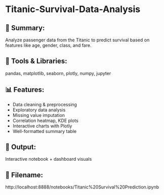 # Titanic-Survival-Data-Analysis

## 🔹 Summary:
Analyze passenger data from the Titanic to predict survival based on features like age, gender, class, and fare.

## 🔧 Tools & Libraries:
pandas, matplotlib, seaborn, plotly, numpy, jupyter

## 📊 Features:

- Data cleaning & preprocessing
- Exploratory data analysis
- Missing value imputation
- Correlation heatmap, KDE plots
- Interactive charts with Plotly
- Well-formatted summary table

## 📁 Output:
Interactive notebook + dashboard visuals

## 📂 Filename: 
http://localhost:8888/notebooks/Titanic%20Survival%20Prediction.ipynb
